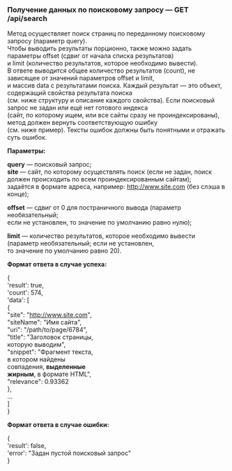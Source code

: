 ### Получение данных по поисковому запросу — GET /api/search

Метод осуществляет поиск страниц по переданному поисковому запросу (параметр query).  
Чтобы выводить результаты порционно, также можно задать параметры offset (сдвиг от начала списка результатов)   
и limit (количество результатов, которое необходимо вывести).  
В ответе выводится общее количество результатов (count), не зависящее от значений параметров offset и limit,  
и массив data с результатами поиска. Каждый результат — это объект, содержащий свойства результата поиска  
(см. ниже структуру и описание каждого свойства).
Если поисковый запрос не задан или ещё нет готового индекса  
(сайт, по которому ищем, или все сайты сразу не проиндексированы), метод должен вернуть соответствующую ошибку  
(см. ниже пример). Тексты ошибок должны быть понятными и отражать суть ошибок.

**Параметры:**

**query** — поисковый запрос;  
**site** — сайт, по которому осуществлять поиск (если не задан, поиск должен происходить по всем проиндексированным сайтам);  
задаётся в формате адреса, например: http://www.site.com (без слэша в конце);

**offset** — сдвиг от 0 для постраничного вывода (параметр необязательный;  
если не установлен, то значение по умолчанию равно нулю);

**limit** — количество результатов, которое необходимо вывести (параметр необязательный; если не установлен,  
то значение по умолчанию равно 20).

**Формат ответа в случае успеха:**

{  
'result': true,  
'count': 574,  
'data': [  
{  
"site": "http://www.site.com",  
"siteName": "Имя сайта",  
"uri": "/path/to/page/6784",  
"title": "Заголовок страницы,  
которую выводим",  
"snippet": "Фрагмент текста,  
в котором найдены  
совпадения, <b>выделенные  
жирным</b>, в формате HTML",  
"relevance": 0.93362  
},  
...  
]  
}  

**Формат ответа в случае ошибки:**

{  
'result': false,  
'error': "Задан пустой поисковый запрос"  
}  
